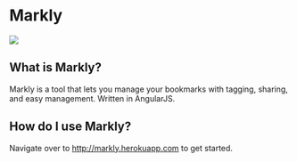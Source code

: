 Markly
======

<img src="http://i.imgur.com/DPUcdts.png"></img><br>
## What is Markly?
Markly is a tool that lets you manage your bookmarks with tagging, sharing, and easy management. Written in AngularJS.
## How do I use Markly?
Navigate over to http://markly.herokuapp.com to get started. 

<!--
Of course, you can always deploy your own instance to heroku.
[![Deploy](https://www.herokucdn.com/deploy/button.png)](https://heroku.com/deploy?template=https://github.com/xasos/Markly)
-->
